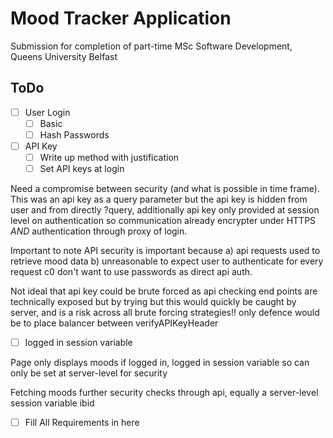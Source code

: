 # Mood Tracker Application

Submission for completion of part-time MSc Software Development, Queens University Belfast

## ToDo

- [ ] User Login
  - [ ] Basic
  - [ ] Hash Passwords
- [ ] API Key
  - [ ] Write up method with justification
  - [ ] Set API keys at login

Need a compromise between security (and what is possible in time frame). This was an api key as a query parameter but the api key is hidden from user and from directly ?query, additionally api key only provided at session level on authentication so communication already encrypter under HTTPS _AND_ authentication through proxy of login.

Important to note API security is important because a) api requests used to retrieve mood data b) unreasonable to expect user to authenticate for every request c0 don't want to use passwords as direct api auth.

Not ideal that api key could be brute forced as api checking end points are technically exposed but by trying but this would quickly be caught by server, and is a risk across all brute forcing strategies!! only defence would be to place balancer between verifyAPIKeyHeader 

- [ ] logged in session variable

Page only displays moods if logged in, logged in session variable so can only be set at server-level for security

Fetching moods further security checks through api, equally a server-level session variable ibid

- [ ] Fill All Requirements in here